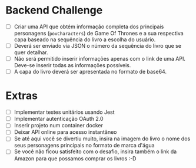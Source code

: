 # Backend Challenge

- [ ] Criar uma API que obtém informação completa dos principais personagens (`povCharacters`) de Game Of Thrones e a sua respectiva capa baseado na sequência do livro a escolha do usuário.
- [ ] Deverá ser enviado via JSON o número da sequência do livro que se quer detalhar.
- [ ] Não será permitido inserir informações apenas com o link de uma API. Deve-se inserir todas as informações possíveis.
- [ ] A capa do livro deverá ser apresentada no formato de base64.

# Extras
- [ ] Implementar testes unitários usando Jest
- [ ] Implementar autenticação OAuth 2.0
- [ ] Inserir projeto num container docker 
- [ ] Deixar API online para acesso instantâneo
- [ ] Se até aqui você se divertiu muito, insira na imagem do livro o nome dos seus personagens principais no formato de marca d'água
- [ ] Se você não ficou satisfeito com o desafio, insira também o link da Amazon para que possamos comprar os livros :-D

[GOT API]: https://anapioficeandfire.com/api/books/
[Imagens de Livros]: https://openlibrary.org/dev/docs/api/covers
